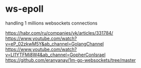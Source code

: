 # ws-epoll
handling 1 millions websockets connections

https://habr.com/ru/companies/vk/articles/331784/
https://www.youtube.com/watch?v=eP_02zkwM5Y&ab_channel=GolangChannel
https://www.youtube.com/watch?v=LI1YTFMi8W4&ab_channel=GopherConIsrael
https://github.com/eranyanay/1m-go-websockets/tree/master